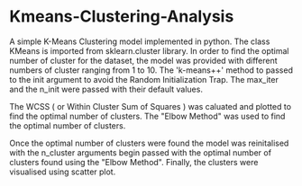 # Kmeans-Clustering-Analysis
A simple K-Means Clustering model implemented in python. The class KMeans is imported from sklearn.cluster library. In order to find the optimal number of cluster for the dataset, the model was provided with different numbers of cluster ranging from 1 to 10. The 'k-means++' method to passed to the init argument to avoid the Random Initialization Trap. The max_iter and the n_init were passed with their default values.

The WCSS ( or Within Cluster Sum of Squares ) was caluated and plotted to find the optimal number of clusters. The "Elbow Method" was used to find the optimal number of clusters.

Once the optimal number of clusters were found the model was reinitalised with the n_cluster arguments begin passed with the optimal number of clusters found using the "Elbow Method".
Finally, the clusters were visualised using scatter plot.
